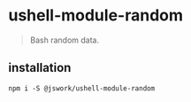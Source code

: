 # ushell-module-random
> Bash random data.

## installation
```shell
npm i -S @jswork/ushell-module-random
```